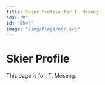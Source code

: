 ```yaml
---
title: Skier Profile for T. Moseng
sex: "M"
id: "8544"
image: "/img/flags/nor.svg" 
---
```


# Skier Profile

This page is for: T. Moseng.
    